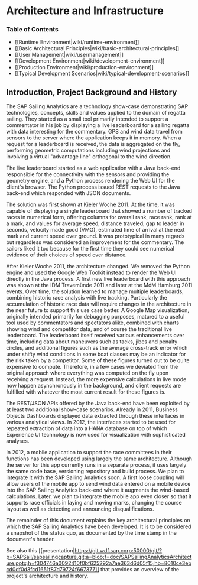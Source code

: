 # Architecture and Infrastructure

### Table of Contents

* [[Runtime Environment|wiki/runtime-environment]]
* [[Basic Architectural Principles|wiki/basic-architectural-principles]]
* [[User Management|wiki/usermanagement]]
* [[Development Environment|wiki/development-environment]]
* [[Production Environment|wiki/production-environment]]
* [[Typical Development Scenarios|wiki/typical-development-scenarios]]

## Introduction, Project Background and History

The SAP Sailing Analytics are a technology show-case demonstrating SAP technologies, concepts, skills and values applied to the domain of regatta sailing. They started as a small tool primarily intended to support a commentator in his job by displaying a live leaderboard for a sailing regatta with data interesting for the commentary. GPS and wind data travel from sensors to the server where the application keeps it in memory. When a request for a leaderboard is received, the data is aggregated on the fly, performing geometric computations including wind projections and involving a virtual "advantage line" orthogonal to the wind direction.

The live leaderboard started as a web application with a Java back-end responsible for the connectivity with the sensors and providing the geometry engine, and a Python process rendering the Web UI for the client's browser. The Python process issued REST requests to the Java back-end which responded with JSON documents.

The solution was first shown at Kieler Woche 2011. At the time, it was capable of displaying a single leaderboard that showed a number of tracked races in numerical form, offering columns for overall rank, race rank, rank at a mark, and values for average speed, distance traveled, gap to leader in seconds, velocity made good (VMG), estimated time of arrival at the next mark and current speed over ground. It was prototypical in many regards but regardless was considered an improvement for the commentary. The sailors liked it too because for the first time they could see numerical evidence of their choices of speed over distance.

After Kieler Woche 2011, the architecture changed. We removed the Python engine and used the Google Web Toolkit instead to render the Web UI directly in the Java process. A first new live leaderboard with this approach was shown at the IDM Travemünde 2011 and later at the MdM Hamburg 2011 events. Over time, the solution learned to manage multiple leaderboards, combining historic race analysis with live tracking. Particularly the accumulation of historic race data will require changes in the architecture in the near future to support this use case better.
A Google Map visualization, originally intended primarily for debugging purposes, matured to a useful tool used by commentators and spectators alike, combined with charts showing wind and competitor data, and of course the traditional live leaderboard. The leaderboard itself received various enhancements over time, including data about maneuvers such as tacks, jibes and penalty circles, and additional figures such as the average cross-track error which under shifty wind conditions in some boat classes may be an indicator for the risk taken by a competitor. Some of these figures turned out to be quite expensive to compute. Therefore, in a few cases we deviated from the original approach where everything was computed on the fly upon receiving a request. Instead, the more expensive calculations in live mode now happen asynchronously in the background, and client requests are fulfilled with whatever the most current result for these figures is.

The REST/JSON APIs offered by the Java back-end have been exploited by at least two additional show-case scenarios. Already in 2011, Business Objects Dashboards displayed data extracted through these interfaces in various analytical views. In 2012, the interfaces started to be used for repeated extraction of data into a HANA database on top of which Experience UI technology is now used for visualization with sophisticated analyses.

In 2012, a mobile application to support the race committees in their functions has been developed using largely the same architecture. Although the server for this app currently runs in a separate process, it uses largely the same code base, versioning repository and build process. We plan to integrate it with the SAP Sailing Analytics soon. A first loose coupling will allow users of the mobile app to send wind data entered on a mobile device into the SAP Sailing Analytics back-end where it augments the wind-based calculations. Later, we plan to integrate the mobile app even closer so that it supports race officials in laying and moving marks, changing the course layout as well as detecting and announcing disqualifications.

The remainder of this document explains the key architectural principles on which the SAP Sailing Analytics have been developed. It is to be considered a snapshot of the status quo, as documented by the time stamp in the document's header.

See also this [[presentation|https://git.wdf.sap.corp:50000/git/?p=SAPSail/sapsailingcapture.git;a=blob;f=doc/SAPSailingAnalyticsArchitecture.pptx;h=f304746a0092410f0bf625292a7ae363d6d05f15;hb=8010ce3ebcd0df0d3fcd1651f87d79724f667377]] that provides an overview of the project's architecture and history.